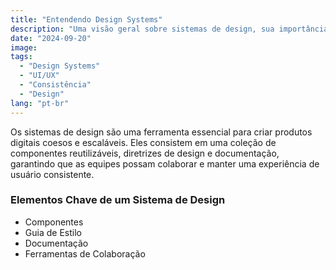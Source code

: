 ```yaml
---
title: "Entendendo Design Systems"
description: "Uma visão geral sobre sistemas de design, sua importância no design de UI/UX e como eles ajudam a manter a consistência nos produtos digitais."
date: "2024-09-20"
image:
tags:
  - "Design Systems"
  - "UI/UX"
  - "Consistência"
  - "Design"
lang: "pt-br"
---
```


Os sistemas de design são uma ferramenta essencial para criar produtos digitais coesos e escaláveis. Eles consistem em uma coleção de componentes reutilizáveis, diretrizes de design e documentação, garantindo que as equipes possam colaborar e manter uma experiência de usuário consistente.

### Elementos Chave de um Sistema de Design

- Componentes
- Guia de Estilo
- Documentação
- Ferramentas de Colaboração
